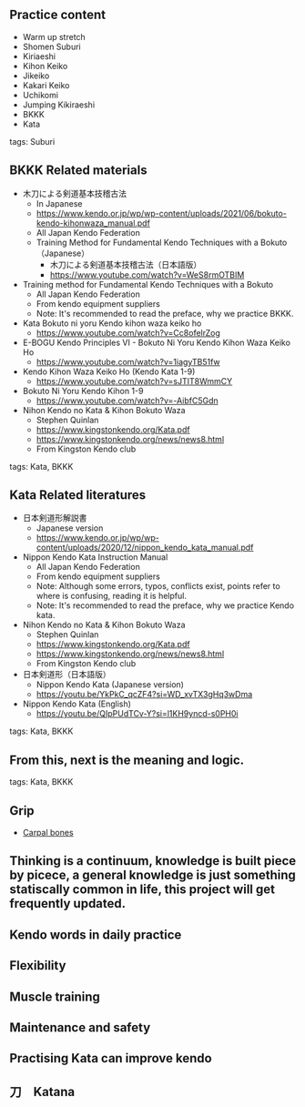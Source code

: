 ## Practice content

- Warm up stretch
- Shomen Suburi
- Kiriaeshi
- Kihon Keiko
- Jikeiko
- Kakari Keiko
- Uchikomi
- Jumping Kikiraeshi
- BKKK
- Kata

tags: Suburi


## BKKK Related materials

- 木刀による剣道基本技稽古法
	- In Japanese
	- https://www.kendo.or.jp/wp/wp-content/uploads/2021/06/bokuto-kendo-kihonwaza_manual.pdf
	- All Japan Kendo Federation
	- Training Method for Fundamental Kendo Techniques with a Bokuto （Japanese）
		- 木刀による剣道基本技稽古法（日本語版）
		- https://www.youtube.com/watch?v=WeS8rmOTBIM
- Training method for Fundamental Kendo Techniques with a Bokuto
	- All Japan Kendo Federation
	- From kendo equipment suppliers
	- Note: It's recommended to read the preface, why we practice BKKK.
- Kata Bokuto ni yoru Kendo kihon waza keiko ho
	- https://www.youtube.com/watch?v=Cc8ofelrZog
- E-BOGU Kendo Principles VI - Bokuto Ni Yoru Kendo Kihon Waza Keiko Ho
	- https://www.youtube.com/watch?v=1iagyTB51fw
- Kendo Kihon Waza Keiko Ho (Kendo Kata 1-9)
	- https://www.youtube.com/watch?v=sJTIT8WmmCY
- Bokuto Ni Yoru Kendo Kihon 1-9
	- https://www.youtube.com/watch?v=-AibfC5Gdn
- Nihon Kendo no Kata & Kihon Bokuto Waza
	- Stephen Quinlan
	- https://www.kingstonkendo.org/Kata.pdf
	- https://www.kingstonkendo.org/news/news8.html
	- From Kingston Kendo club


tags: Kata, BKKK



## Kata Related literatures

- 日本剣道形解説書
	- Japanese version
	- https://www.kendo.or.jp/wp/wp-content/uploads/2020/12/nippon_kendo_kata_manual.pdf
- Nippon Kendo Kata Instruction Manual
	- All Japan Kendo Federation
	- From kendo equipment suppliers
	- Note: Although some errors, typos, conflicts exist, points refer to where is confusing, reading it is helpful.
	- Note: It's recommended to read the preface, why we practice Kendo kata.
- Nihon Kendo no Kata & Kihon Bokuto Waza
	- Stephen Quinlan
	- https://www.kingstonkendo.org/Kata.pdf
	- https://www.kingstonkendo.org/news/news8.html
	- From Kingston Kendo club
- 日本剣道形（日本語版）
	- Nippon Kendo Kata (Japanese version)
	- https://youtu.be/YkPkC_qcZF4?si=WD_xvTX3gHq3wDma
- Nippon Kendo Kata (English)
	- https://youtu.be/QIpPUdTCv-Y?si=l1KH9yncd-s0PH0i

tags: Kata, BKKK


## From this, next is the meaning and logic.

tags: Kata, BKKK

## Grip

- [Carpal bones](https://en.wikipedia.org/wiki/Carpal_bones)

## Thinking is a continuum, knowledge is built piece by picece, a general knowledge is just something statiscally common in life, this project will get frequently updated.


## Kendo words in daily practice


## Flexibility


## Muscle training


## Maintenance and safety


## Practising Kata can improve kendo


## 刀　Katana
